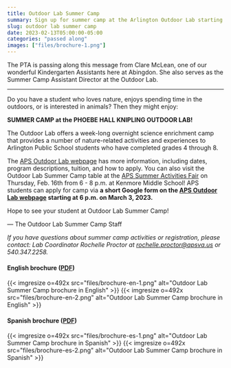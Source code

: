 ```yaml
---
title: Outdoor Lab Summer Camp
summary: Sign up for summer camp at the Arlington Outdoor Lab starting on March 3.
slug: outdoor lab summer camp
date: 2023-02-13T05:00:00-05:00
categories: "passed along"
images: ["files/brochure-1.png"]
---
```


The PTA is passing along this message from Clare McLean, one of our wonderful Kindergarten Assistants here at Abingdon. She also serves as the Summer Camp Assistant Director at the Outdoor Lab.

---

Do you have a student who loves nature, enjoys spending time in the outdoors, or is interested in animals? Then they might enjoy:

**SUMMER CAMP at the PHOEBE HALL KNIPLING OUTDOOR LAB!**

The Outdoor Lab offers a week-long overnight science enrichment camp that provides a number of nature-related activities and experiences to Arlington Public School students who have completed grades 4 through 8.

The [APS Outdoor Lab webpage](https://www.apsva.us/science/outdoor-lab/) has more information, including dates, program descriptions, tuition, and how to apply. You can also visit the Outdoor Lab Summer Camp table at the [APS Summer Activities Fair](https://www.apsva.us/summerfair/) on Thursday, Feb. 16th from 6 - 8 p.m. at Kenmore Middle School! APS students can apply for camp via **a short Google form on the [APS Outdoor Lab webpage](https://www.apsva.us/science/outdoor-lab/) starting at 6 p.m. on March 3, 2023.** 

Hope to see your student at Outdoor Lab Summer Camp!

— The Outdoor Lab Summer Camp Staff

*If you have questions about summer camp activities or registration, please contact: Lab Coordinator Rochelle Proctor at [rochelle.proctor@apsva.us](mailto:rochelle.proctor@apsva.us) or 540.347.2258.*

#### English brochure ([PDF](files/brochure.pdf))
{{< imgresize o=492x src="files/brochure-en-1.png" alt="Outdoor Lab Summer Camp brochure in English" >}}
{{< imgresize o=492x src="files/brochure-en-2.png" alt="Outdoor Lab Summer Camp brochure in English" >}}

#### Spanish brochure ([PDF](files/brochure-es.pdf))
{{< imgresize o=492x src="files/brochure-es-1.png" alt="Outdoor Lab Summer Camp brochure in Spanish" >}}
{{< imgresize o=492x src="files/brochure-es-2.png" alt="Outdoor Lab Summer Camp brochure in Spanish" >}}